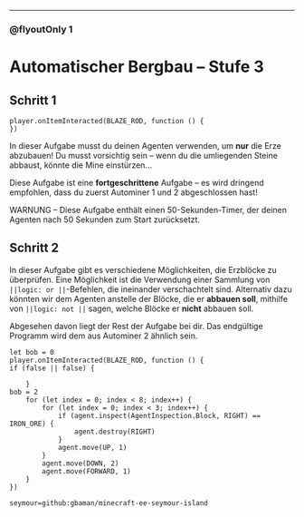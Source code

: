 
---

### @flyoutOnly 1

# Automatischer Bergbau – Stufe 3

## Schritt 1

```template
player.onItemInteracted(BLAZE_ROD, function () {
})
```

In dieser Aufgabe musst du deinen Agenten verwenden, um **nur** die Erze abzubauen!
Du musst vorsichtig sein – wenn du die umliegenden Steine abbaust, könnte die Mine einstürzen...

Diese Aufgabe ist eine **fortgeschrittene** Aufgabe – es wird dringend empfohlen, dass du zuerst Autominer 1 und 2 abgeschlossen hast!

WARNUNG – Diese Aufgabe enthält einen 50-Sekunden-Timer, der deinen Agenten nach 50 Sekunden zum Start zurücksetzt.

## Schritt 2

In dieser Aufgabe gibt es verschiedene Möglichkeiten, die Erzblöcke zu überprüfen.
Eine Möglichkeit ist die Verwendung einer Sammlung von `||logic: or ||`-Befehlen, die ineinander verschachtelt sind.
Alternativ dazu könnten wir dem Agenten anstelle der Blöcke, die er **abbauen soll**, mithilfe von `||logic: not ||` sagen, welche Blöcke er **nicht** abbauen soll.

Abgesehen davon liegt der Rest der Aufgabe bei dir. Das endgültige Programm wird dem aus Autominer 2 ähnlich sein.

```ghost
let bob = 0
player.onItemInteracted(BLAZE_ROD, function () {
if (false || false) {
    	
    }
bob = 2
    for (let index = 0; index < 8; index++) {
        for (let index = 0; index < 3; index++) {
            if (agent.inspect(AgentInspection.Block, RIGHT) == IRON_ORE) {
                agent.destroy(RIGHT)
            }
            agent.move(UP, 1)
        }
        agent.move(DOWN, 2)
        agent.move(FORWARD, 1)
    }
})
```

```package
seymour=github:gbaman/minecraft-ee-seymour-island
```
